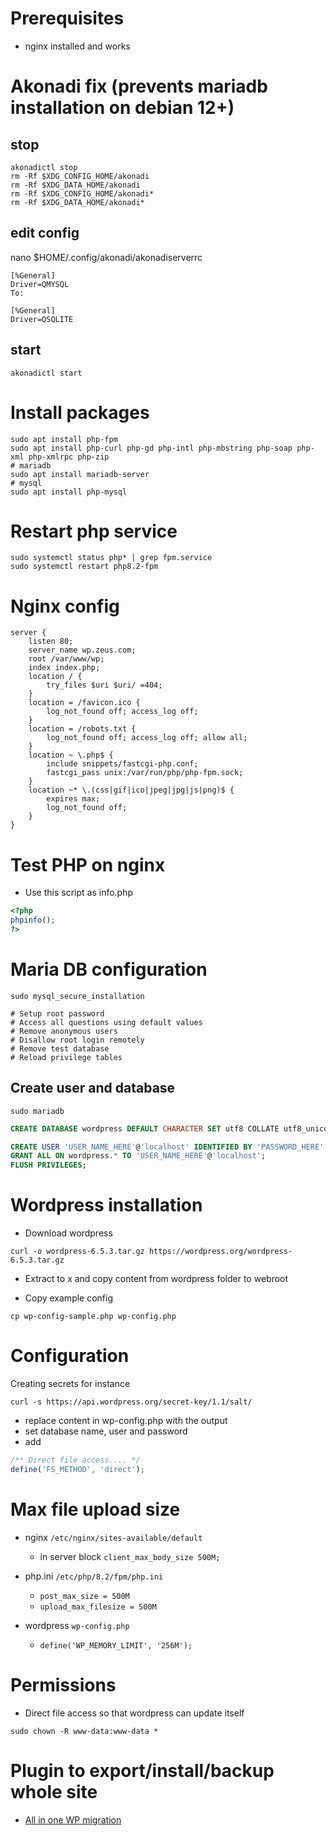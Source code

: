 # Prerequisites
- nginx installed and works

# Akonadi fix (prevents mariadb installation on debian 12+)

## stop
```
akonadictl stop
rm -Rf $XDG_CONFIG_HOME/akonadi
rm -Rf $XDG_DATA_HOME/akonadi
rm -Rf $XDG_CONFIG_HOME/akonadi*
rm -Rf $XDG_DATA_HOME/akonadi*
```

## edit config
nano $HOME/.config/akonadi/akonadiserverrc

```
[%General]
Driver=QMYSQL
To:

[%General]
Driver=QSQLITE
```

## start
```
akonadictl start
```

# Install packages
```
sudo apt install php-fpm
sudo apt install php-curl php-gd php-intl php-mbstring php-soap php-xml php-xmlrpc php-zip
# mariadb
sudo apt install mariadb-server
# mysql
sudo apt install php-mysql
```

# Restart php service
```
sudo systemctl status php* | grep fpm.service
sudo systemctl restart php8.2-fpm
```

# Nginx config
```
server {
    listen 80;
    server_name wp.zeus.com;
    root /var/www/wp;
    index index.php;
    location / {
        try_files $uri $uri/ =404;
    }
    location = /favicon.ico {
        log_not_found off; access_log off;
    }
    location = /robots.txt {
        log_not_found off; access_log off; allow all;
    }
    location ~ \.php$ {
        include snippets/fastcgi-php.conf;
        fastcgi_pass unix:/var/run/php/php-fpm.sock;
    }
    location ~* \.(css|gif|ico|jpeg|jpg|js|png)$ {
        expires max;
        log_not_found off;
    }
}
```

# Test PHP on nginx
- Use this script as info.php
```php
<?php
phpinfo();
?>
```

# Maria DB configuration
```
sudo mysql_secure_installation

# Setup root password
# Access all questions using default values
# Remove anonymous users
# Disallow root login remotely
# Remove test database
# Reload privilege tables
```

## Create user and database
```
sudo mariadb
```

```sql
CREATE DATABASE wordpress DEFAULT CHARACTER SET utf8 COLLATE utf8_unicode_ci;

CREATE USER 'USER_NAME_HERE'@'localhost' IDENTIFIED BY 'PASSWORD_HERE';
GRANT ALL ON wordpress.* TO 'USER_NAME_HERE'@'localhost';
FLUSH PRIVILEGES;
```

# Wordpress installation
- Download wordpress
```
curl -o wordpress-6.5.3.tar.gz https://wordpress.org/wordpress-6.5.3.tar.gz
```
- Extract to x and copy content from wordpress folder to webroot

- Copy example config
```
cp wp-config-sample.php wp-config.php
```

# Configuration
Creating secrets for instance
```
curl -s https://api.wordpress.org/secret-key/1.1/salt/
```

- replace content in wp-config.php with the output
- set database name, user and password
- add

```php
/** Direct file access.... */
define('FS_METHOD', 'direct');
```

# Max file upload size
- nginx `/etc/nginx/sites-available/default`
    - in server block `client_max_body_size 500M;`

- php.ini `/etc/php/8.2/fpm/php.ini`
    - `post_max_size = 500M`
    - `upload_max_filesize = 500M`

- wordpress `wp-config.php`
    - `define('WP_MEMORY_LIMIT', '256M');`

# Permissions
- Direct file access so that wordpress can update itself
```
sudo chown -R www-data:www-data *
```

# Plugin to export/install/backup whole site
- [All in one WP migration](https://fi.wordpress.org/plugins/all-in-one-wp-migration/)
